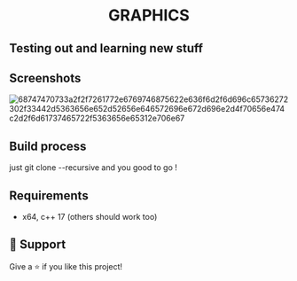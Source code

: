 <h1 align="center">GRAPHICS<project-name></h1>

## Testing out and learning new stuff 

## Screenshots

![68747470733a2f2f7261772e6769746875622e636f6d2f6d696c65736272302f33442d5363656e652d52656e646572696e672d696e2d4f70656e474c2d2f6d61737465722f5363656e65312e706e67](https://github.com/JawherBenjeddou/OpenGlGraphics/assets/102749041/378b0ca1-7fef-4d3b-a44c-f16628966558)


## Build process
just git clone --recursive and you good to go !
## Requirements
- x64, c++ 17 (others should work too)
## 🤝 Support
Give a ⭐️ if you like this project!